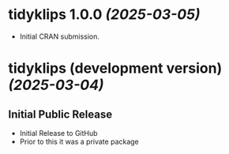 # tidyklips 1.0.0 _(2025-03-05)_

* Initial CRAN submission.


# tidyklips (development version) _(2025-03-04)_

## Initial Public Release

* Initial Release to GitHub
* Prior to this it was a private package
